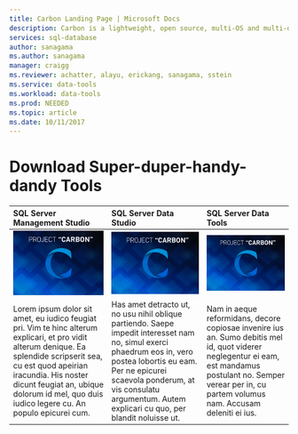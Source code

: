 ```yaml
---
title: Carbon Landing Page | Microsoft Docs
description: Carbon is a lightweight, open source, multi-OS and multi-database tool, designed from the ground-up for DBAs and developers.
services: sql-database
author: sanagama
ms.author: sanagama
manager: craigg
ms.reviewer: achatter, alayu, erickang, sanagama, sstein
ms.service: data-tools
ms.workload: data-tools
ms.prod: NEEDED
ms.topic: article
ms.date: 10/11/2017
---
```


# Download Super-duper-handy-dandy Tools

|SQL Server Management Studio|SQL Server Data Studio|SQL Server Data Tools|
|:------|:------|:------|
|![carbon](./media/carbon.png) | ![carbon](./media/carbon.png)| ![carbon](./media/carbon.png) |
|Lorem ipsum dolor sit amet, eu iudico feugiat pri. Vim te hinc alterum explicari, et pro vidit alterum denique. Ea splendide scripserit sea, cu est quod apeirian iracundia. His noster dicunt feugiat an, ubique dolorum id mel, quo duis iudico legere cu. An populo epicurei cum.|Has amet detracto ut, no usu nihil oblique partiendo. Saepe impedit interesset nam no, simul exerci phaedrum eos in, vero postea lobortis eu eam. Per ne epicurei scaevola ponderum, at vis consulatu argumentum. Autem explicari cu quo, per blandit noluisse ut.|Nam in aeque reformidans, decore copiosae invenire ius an. Sumo debitis mel id, quot viderer neglegentur ei eam, est mandamus postulant no. Semper verear per in, cu partem volumus nam. Accusam deleniti ei ius.|

